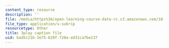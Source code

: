 ```yaml
---
content_type: resource
description: ''
file: /media/https%3A/open-learning-course-data-rc.s3.amazonaws.com/18-02sc-multivariable-calculus-fall-2010/bad5c21b3e75629f720aed31ca7be137_mEI7ACWmx_8.srt
file_type: application/x-subrip
resourcetype: Other
title: 3play caption file
uid: bad5c21b-3e75-629f-720a-ed31ca7be137
---
```

